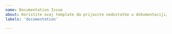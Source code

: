 ```yaml
---
name: Documentation Issue
about: Koristite ovaj template da prijavite nedostatke u dokumentaciji/objašnjenjima
labels: 'documentation'

---
```

